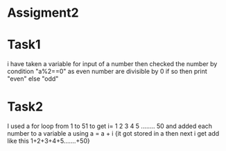 # Assigment2
# Task1 
i have taken a variable for input of a number then checked the number by condition "a%2==0" as even number are divisible by 0 if so then print "even" else "odd"
# Task2 
I used a for loop from 1 to 51 to get i= 1 2 3 4 5 ........ 50 and added each number to a variable a using a = a + i {it got stored in a then next i get add like this 1+2+3+4+5.......+50}
